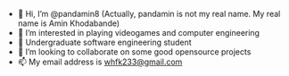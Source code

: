 - 👋 Hi, I’m @pandamin8 (Actually, pandamin is not my real name. My real name is Amin Khodabande)
- 👀 I’m interested in playing videogames and computer engineering
- 🌱 Undergraduate software engineering student
- 💞️ I’m looking to collaborate on some good opensource projects
- 📫 My email address is whfk233@gmail.com

<!---
pandamin8/pandamin8 is a ✨ special ✨ repository because its `README.md` (this file) appears on your GitHub profile.
You can click the Preview link to take a look at your changes.
--->
